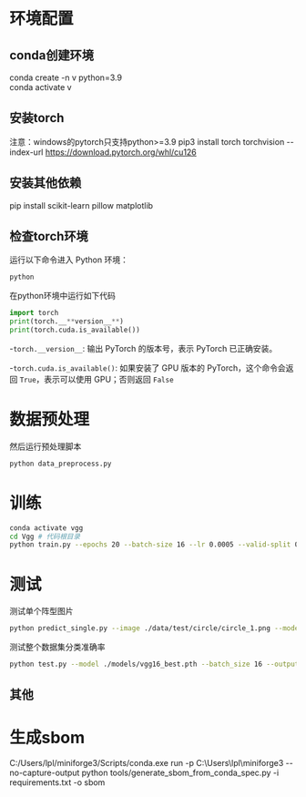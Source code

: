 # 环境配置
## conda创建环境
conda create -n v python=3.9  
conda activate v
## 安装torch
注意：windows的pytorch只支持python>=3.9
pip3 install torch torchvision --index-url https://download.pytorch.org/whl/cu126
## 安装其他依赖
pip install scikit-learn pillow matplotlib
## 检查torch环境
运行以下命令进入 Python 环境：
```bash
python
```

在python环境中运行如下代码
```python
import torch
print(torch.__**version__**)
print(torch.cuda.is_available())
```

-`torch.__version__`: 输出 PyTorch 的版本号，表示 PyTorch 已正确安装。

-`torch.cuda.is_available()`: 如果安装了 GPU 版本的 PyTorch，这个命令会返回 `True`，表示可以使用 GPU；否则返回 `False`

# 数据预处理
然后运行预处理脚本
```bash
python data_preprocess.py

```

# 训练
```bash
conda activate vgg
cd Vgg # 代码根目录
python train.py --epochs 20 --batch-size 16 --lr 0.0005 --valid-split 0.15 --save-dir ./models 
```

# 测试
测试单个阵型图片
```bash
python predict_single.py --image ./data/test/circle/circle_1.png --model ./models/vgg16_best.pth
```

测试整个数据集分类准确率 
```bash
python test.py --model ./models/vgg16_best.pth --batch_size 16 --output ./results
```

## 其他
# 生成sbom
C:/Users/lpl/miniforge3/Scripts/conda.exe run -p C:\Users\lpl\miniforge3 --no-capture-output python tools/generate_sbom_from_conda_spec.py -i requirements.txt -o sbom